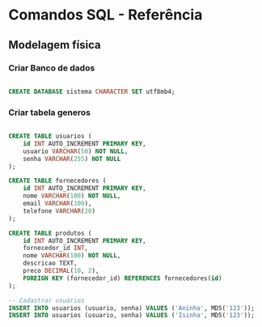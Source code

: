 # Comandos SQL - Referência

## Modelagem física

### Criar Banco de dados
```sql

CREATE DATABASE sistema CHARACTER SET utf8mb4;

```

<!-- ___________________________________________ -->

### Criar tabela generos
```sql

CREATE TABLE usuarios (
    id INT AUTO_INCREMENT PRIMARY KEY,
    usuario VARCHAR(50) NOT NULL,
    senha VARCHAR(255) NOT NULL
);

CREATE TABLE fornecedores (
    id INT AUTO_INCREMENT PRIMARY KEY,
    nome VARCHAR(100) NOT NULL,
    email VARCHAR(100),
    telefone VARCHAR(20)
);

CREATE TABLE produtos (
    id INT AUTO_INCREMENT PRIMARY KEY,
    fornecedor_id INT,
    nome VARCHAR(100) NOT NULL,
    descricao TEXT,
    preco DECIMAL(10, 2),
    FOREIGN KEY (fornecedor_id) REFERENCES fornecedores(id)
);

-- Cadastrar usuários
INSERT INTO usuarios (usuario, senha) VALUES ('Aninha', MD5('123'));
INSERT INTO usuarios (usuario, senha) VALUES ('Isinha', MD5('123'));


```

